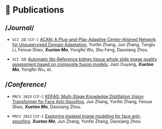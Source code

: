 
# 📝 Publications 
## /*Journal*/
- ``SCI 2区`` ``CCF-C`` <span style="color: blue;">[ACAN: A Plug-and-Play Adaptive Center-Aligned Network for Unsupervised Domain Adaptation]()</span>, Yunfei Zhang, Jun Zhang, Tonglu Li, Feixue Shao, ***Xuetao Ma***, Yongfei Wu, Shu Feng, Daoxiang Zhou.

- ``SCI 2区`` [Automatic No-Reference kidney tissue whole slide image quality assessment based on composite fusion models](), Jiazi Ouyang, ***Xuetao Ma***, Yongfei Wu, et.


## /*Conference*/
- ``PRCV 2023`` ``CCF-C`` [KDFAS: Multi-Stage Knowledge Distillation Vision Transformer for Face Anti-Spoofing](), Jun Zhang, Yunfei Zhang, Feixue Shao, ***Xuetao Ma***, Daoxiang Zhou.

- ``PRCV 2022`` ``CCF-C`` [Exploring masked image modeling for face anti-spoofing](), ***Xuetao Ma***, Jun Zhang, Yunfei Zhang, Daoxiang Zhou.


